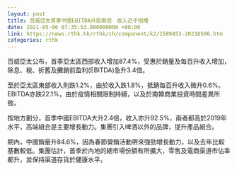 ```yaml
---
layout: post
title: 百威亞太首季中國EBITDA升逾兩倍　收入近乎倍增
date: 2021-05-06 07:35:53.000000000 +08:00
link: https://news.rthk.hk/rthk/ch/component/k2/1589453-20210506.htm
categories: rthk
---
```


百威亞太公布，首季亞太區西部收入增加87.4%，受惠於銷量及每百升收入增加，除息、稅、折舊及攤銷前盈利(EBITDA)急升3.4倍。

至於亞太區東部收入則跌1.2%，由於收入跌1.8%，抵銷每百升收入微升0.6%。EBITDA亦跌22.1%，由於疫情相關限制持續，以及於南韓商業投資時間差異所致。

按地方劃分，首季中國EBITDA大升2.4倍，收入亦升92.5%，兩者都高於2019年水平，高端組合是主要增長動力。集團引入啤酒以外的品牌，提升產品組合。

期內，中國銷量升84.6%，因為春節營銷活動帶來強勁增長動力，以及去年比較基數較低。集團估計，首季於內地的總市場份額有所擴大，零售及電商渠道市佔率都升，並保持渠道存貨於健康水平。
